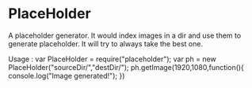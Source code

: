 # PlaceHolder

A placeholder generator. It would index images in a dir and use them to generate placeholder. It will try to always take the best one.

Usage :
    var  PlaceHolder = require("placeholder");
    var ph = new PlaceHolder("sourceDir/","destDir/");
    ph.getImage(1920,1080,function(){
        console.log("Image generated!");
    })